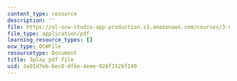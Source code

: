 ```yaml
---
content_type: resource
description: ''
file: https://ol-ocw-studio-app-production.s3.amazonaws.com/courses/3-091-introduction-to-solid-state-chemistry-fall-2018/3a91d7eb6ec8dfbe4eee026f1526f149_UF94OiDYgBY.pdf
file_type: application/pdf
learning_resource_types: []
ocw_type: OCWFile
resourcetype: Document
title: 3play pdf file
uid: 3a91d7eb-6ec8-dfbe-4eee-026f1526f149
---
```

